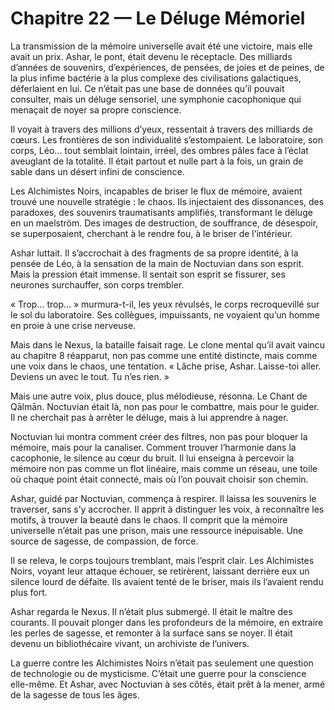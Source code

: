 # Chapitre 22 — Le Déluge Mémoriel

La transmission de la mémoire universelle avait été une victoire, mais elle avait un prix. Ashar, le pont, était devenu le réceptacle. Des milliards d’années de souvenirs, d’expériences, de pensées, de joies et de peines, de la plus infime bactérie à la plus complexe des civilisations galactiques, déferlaient en lui. Ce n’était pas une base de données qu’il pouvait consulter, mais un déluge sensoriel, une symphonie cacophonique qui menaçait de noyer sa propre conscience.

Il voyait à travers des millions d’yeux, ressentait à travers des milliards de cœurs. Les frontières de son individualité s’estompaient. Le laboratoire, son corps, Léo… tout semblait lointain, irréel, des ombres pâles face à l’éclat aveuglant de la totalité. Il était partout et nulle part à la fois, un grain de sable dans un désert infini de conscience.

Les Alchimistes Noirs, incapables de briser le flux de mémoire, avaient trouvé une nouvelle stratégie : le chaos. Ils injectaient des dissonances, des paradoxes, des souvenirs traumatisants amplifiés, transformant le déluge en un maelström. Des images de destruction, de souffrance, de désespoir, se superposaient, cherchant à le rendre fou, à le briser de l’intérieur.

Ashar luttait. Il s’accrochait à des fragments de sa propre identité, à la pensée de Léo, à la sensation de la main de Noctuvian dans son esprit. Mais la pression était immense. Il sentait son esprit se fissurer, ses neurones surchauffer, son corps trembler.

« Trop… trop… » murmura-t-il, les yeux révulsés, le corps recroquevillé sur le sol du laboratoire. Ses collègues, impuissants, ne voyaient qu’un homme en proie à une crise nerveuse.

Mais dans le Nexus, la bataille faisait rage. Le clone mental qu’il avait vaincu au chapitre 8 réapparut, non pas comme une entité distincte, mais comme une voix dans le chaos, une tentation. « Lâche prise, Ashar. Laisse-toi aller. Deviens un avec le tout. Tu n’es rien. »

Mais une autre voix, plus douce, plus mélodieuse, résonna. Le Chant de Qālmān. Noctuvian était là, non pas pour le combattre, mais pour le guider. Il ne cherchait pas à arrêter le déluge, mais à lui apprendre à nager.

Noctuvian lui montra comment créer des filtres, non pas pour bloquer la mémoire, mais pour la canaliser. Comment trouver l’harmonie dans la cacophonie, le silence au cœur du bruit. Il lui enseigna à percevoir la mémoire non pas comme un flot linéaire, mais comme un réseau, une toile où chaque point était connecté, mais où l’on pouvait choisir son chemin.

Ashar, guidé par Noctuvian, commença à respirer. Il laissa les souvenirs le traverser, sans s’y accrocher. Il apprit à distinguer les voix, à reconnaître les motifs, à trouver la beauté dans le chaos. Il comprit que la mémoire universelle n’était pas une prison, mais une ressource inépuisable. Une source de sagesse, de compassion, de force.

Il se releva, le corps toujours tremblant, mais l’esprit clair. Les Alchimistes Noirs, voyant leur attaque échouer, se retirèrent, laissant derrière eux un silence lourd de défaite. Ils avaient tenté de le briser, mais ils l’avaient rendu plus fort.

Ashar regarda le Nexus. Il n’était plus submergé. Il était le maître des courants. Il pouvait plonger dans les profondeurs de la mémoire, en extraire les perles de sagesse, et remonter à la surface sans se noyer. Il était devenu un bibliothécaire vivant, un archiviste de l’univers.

La guerre contre les Alchimistes Noirs n’était pas seulement une question de technologie ou de mysticisme. C’était une guerre pour la conscience elle-même. Et Ashar, avec Noctuvian à ses côtés, était prêt à la mener, armé de la sagesse de tous les âges.